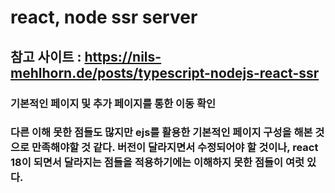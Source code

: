 # react, node ssr server

## 참고 사이트 : <https://nils-mehlhorn.de/posts/typescript-nodejs-react-ssr>

### 기본적인 페이지 및 추가 페이지를 통한 이동 확인
### 다른 이해 못한 점들도 많지만 ejs를 활용한 기본적인 페이지 구성을 해본 것으로 만족해야할 것 같다. 버전이 달라지면서 수정되어야 할 것이나, react 18이 되면서 달라지는 점들을 적용하기에는 이해하지 못한 점들이 여럿 있다.
